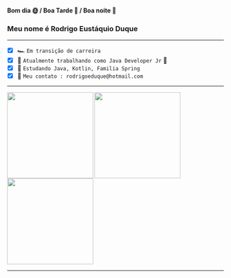 
#### Bom dia 🌞 / Boa Tarde 🌄 / Boa noite 🌃
### Meu nome é Rodrigo Eustáquio Duque
___

 - [x] 🏎 `Em transição de carreira`
 - [x] 🔭 `Atualmente trabalhando como Java Developer Jr` 🍊
 - [x]  📖 `Estudando Java, Kotlin, Familia Spring`
 - [x] 💬 `Meu contato : rodrigoeduque@hotmail.com`

____
<div align=left>
<div>
    <img align=left height="200"  src="https://blog.bsource.com.br/assets/img/Tutorial.gif">
</div>
  <a href="https://github.com/rodrigoeduque">
  <img height="200em" src="https://github-readme-stats.vercel.app/api?username=rodrigoeduque&show_icons=true&theme=dark&include_all_commits=true&count_private=true"/>
  <img height="200em" src="https://github-readme-stats.vercel.app/api/top-langs/?username=rodrigoeduque&langs_count=16&theme=dark"/>
</div>

_______


